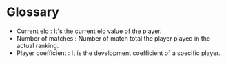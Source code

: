 # Glossary
* Current elo : It's the current elo value of the player.
* Number of matches : Number of match total the player played in the actual ranking.
* Player coefficient : It is the development coefficient of a specific player.